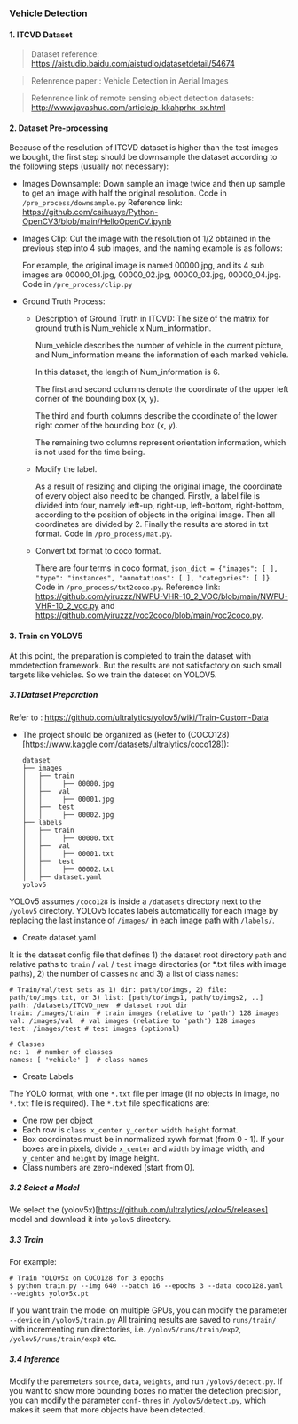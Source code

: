 ### Vehicle Detection

#### 1. ITCVD Dataset
> Dataset reference: https://aistudio.baidu.com/aistudio/datasetdetail/54674

> Refenrence paper : Vehicle Detection in Aerial Images

> Refenrence link of remote sensing object detection datasets: http://www.javashuo.com/article/p-kkahprhx-sx.html

#### 2. Dataset Pre-processing
Because of the resolution of ITCVD dataset is higher than the test images we bought, the first step should be downsample the dataset according to the following steps (usually not necessary):

- Images Downsample: Down sample an image twice and then up sample to get an image with half the original resolution. Code in `/pre_process/downsample.py` Reference link: https://github.com/caihuaye/Python-OpenCV3/blob/main/HelloOpenCV.ipynb

- Images Clip: Cut the image with the resolution of 1/2 obtained in the previous step into 4 sub images, and the naming example is as follows:

  For example, the original image is named 00000.jpg, and its 4 sub images are 00000_01.jpg, 00000_02.jpg, 00000_03.jpg, 00000_04.jpg. Code in `/pre_process/clip.py`

- Ground Truth Process: 
  - Description of Ground Truth in ITCVD:
    The size of the matrix for ground truth is Num_vehicle x Num_information.
    
    Num_vehicle describes the number of vehicle in the current picture, and Num_information means the information of each marked vehicle.
    
    In this dataset, the length of Num_information is 6.
    
    The first and second columns denote the coordinate of the upper left corner of the bounding box (x, y).
    
    The third and fourth columns describe the coordinate of the lower right corner of the bounding box (x, y).
    
    The remaining two columns represent orientation information, which is not used for the time being.
    
  - Modify the label.

    As a result of resizing and cliping the original image, the coordinate of every object also need to be changed. Firstly, a label file is divided into four, namely     left-up, right-up, left-bottom, right-bottom, according to the position of objects in the original image. Then all coordinates are divided by 2. Finally the     results are stored in txt format. Code in `/pro_process/mat.py`.
    
  - Convert txt format to coco format.
  
    There are four terms in coco format, `json_dict = {"images": [ ], "type": "instances", "annotations": [ ], "categories": [ ]}`. Code in `/pro_process/txt2coco.py`. Reference link: https://github.com/yiruzzz/NWPU-VHR-10_2_VOC/blob/main/NWPU-VHR-10_2_voc.py and https://github.com/yiruzzz/voc2coco/blob/main/voc2coco.py.
#### 3. Train on YOLOV5
At this point, the preparation is completed to train the dataset with mmdetection framework. But the results are not satisfactory on such small targets like vehicles. So we train the dateset on YOLOV5.

##### 3.1 Dataset Preparation 

Refer to : https://github.com/ultralytics/yolov5/wiki/Train-Custom-Data

- The project should be organized as (Refer to (COCO128)[https://www.kaggle.com/datasets/ultralytics/coco128]):

  ```text
  dataset 
  ├── images
  │   ├── train
  │   │     ├── 00000.jpg
  │   ├──  val
  │   │     ├── 00001.jpg
  │   ├──  test
  │   │     ├── 00002.jpg 
  ├── labels
  │   ├── train
  │   │     ├── 00000.txt
  │   ├──  val
  │   │     ├── 00001.txt
  │   ├──  test
  │   │     ├── 00002.txt 
  │   ├── dataset.yaml
  yolov5
  ```
 
 YOLOv5 assumes `/coco128` is inside a `/datasets` directory next to the `/yolov5` directory. YOLOv5 locates labels automatically for each image by replacing the last instance of `/images/` in each image path with `/labels/`.
 
- Create dataset.yaml

It is the dataset config file that defines 1) the dataset root directory `path` and relative paths to `train` / `val` / `test` image directories (or *.txt files with image paths), 2) the number of classes `nc` and 3) a list of class `names`:
```
# Train/val/test sets as 1) dir: path/to/imgs, 2) file: path/to/imgs.txt, or 3) list: [path/to/imgs1, path/to/imgs2, ..]
path: /datasets/ITCVD_new  # dataset root dir
train: /images/train  # train images (relative to 'path') 128 images
val: /images/val  # val images (relative to 'path') 128 images
test: /images/test # test images (optional)

# Classes
nc: 1  # number of classes
names: [ 'vehicle' ]  # class names
```
- Create Labels

The YOLO format, with one `*.txt` file per image (if no objects in image, no `*.txt` file is required). The `*.txt` file specifications are:

  - One row per object
  - Each row is `class x_center y_center width height` format.
  - Box coordinates must be in normalized xywh format (from 0 - 1). If your boxes are in pixels, divide `x_center` and `width` by image width, and `y_center` and `height` by image height.
  - Class numbers are zero-indexed (start from 0). 
##### 3.2 Select a Model

We select the (yolov5x)[https://github.com/ultralytics/yolov5/releases] model and download it into `yolov5` directory.

##### 3.3 Train

For example:
```
# Train YOLOv5x on COCO128 for 3 epochs
$ python train.py --img 640 --batch 16 --epochs 3 --data coco128.yaml --weights yolov5x.pt
```
If you want train the model on multiple GPUs, you can modify the parameter `--device` in `/yolov5/train.py`
All training results are saved to `runs/train/` with incrementing run directories, i.e. `/yolov5/runs/train/exp2`, `/yolov5/runs/train/exp3` etc. 

##### 3.4 Inference

Modify the paremeters `source`, `data`, `weights`, and run `/yolov5/detect.py`.
If you want to show more bounding boxes no matter the detection precision, you can modify the parameter `conf-thres` in `/yolov5/detect.py`, which makes it seem that more objects have been detected.
